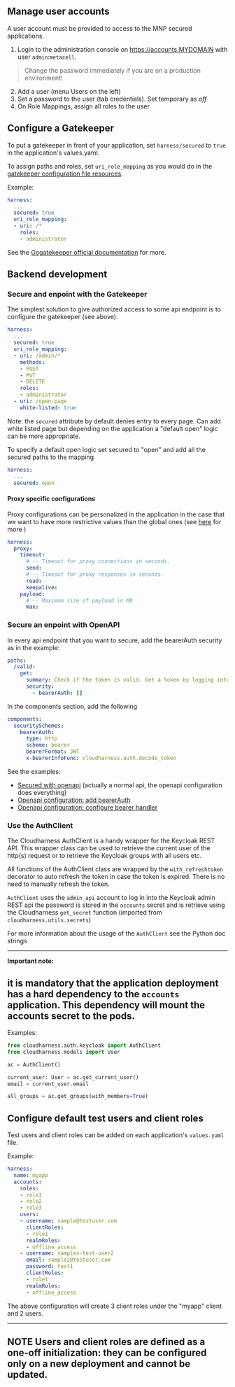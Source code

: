 ## Manage user accounts
A user account must be provided to access to the MNP secured applications.

1. Login to the administration console on https://accounts.MYDOMAIN with user `admin`:`metacell`. 

> Change the password immediately if you are on a production environment!
2. Add a user (menu Users on the left)
1. Set a password to the user (tab credentials). Set temporary as *off*
1. On Role Mappings, assign all roles to the user

## Configure a Gatekeeper

To put a gatekeeper in front of your application, set `harness/secured` to `true`
in the application's values.yaml.

To assign paths and roles, set `uri_role_mapping` as you would do in the [gatekeeper configuration file resources](https://github.com/gogatekeeper/gatekeeper/blob/master/docs/content/userguide/_index.md#configuration-options).

Example:

```yaml
harness:
  ...
  secured: true
  uri_role_mapping:
  - uri: /*
    roles:
    - administrator
```

See the [Gogatekeeper official documentation](https://github.com/gogatekeeper/gatekeeper/blob/master/docs/content/userguide/_index.md) for more.


## Backend development
### Secure and enpoint with the Gatekeeper

The simplest solution to give authorized access to some api endpoint is to configure the gatekeeper (see above).

```yaml
harness:
  ...
  secured: true
  uri_role_mapping:
  - uri: /admin/*
    methods:
    - POST
    - PUT
    - DELETE
    roles:
    - administrator
  - uri: /open-page
    white-listed: true
```

Note: the `secured` attribute by default denies entry to every page.
Can add white listed page but depending on the application a "default open"
logic can be more appropriate.

To specify a default open logic set secured to "open" and add all the secured paths to the mapping
```yaml
harness:
  ...
  secured: open
```

#### Proxy specific configurations
Proxy configurations can be personalized in the application in the case that we want to have more restrictive values than the global ones (see [here](./ingress-domains-proxies.md#proxy-configurations) for more )

```yaml
harness:
  proxy:
    timeout:
      # -- Timeout for proxy connections in seconds.
      send:
      # -- Timeout for proxy responses in seconds.
      read:
      keepalive:
    payload:
      # -- Maximum size of payload in MB
      max: 
```
### Secure an enpoint with OpenAPI

In every api endpoint that you want to secure, add the bearerAuth security as in the example:

```yaml
paths:
  /valid:
    get:
      summary: Check if the token is valid. Get a token by logging into the base url
      security:
        - bearerAuth: []
```

In the components section, add the following
```yaml
components:
  securitySchemes:
    bearerAuth:
      type: http
      scheme: bearer
      bearerFormat: JWT
      x-bearerInfoFunc: cloudharness.auth.decode_token
```

See the examples:

* [Secured with openapi](/applications/samples/backend/samples/controllers/auth_controller.py) (actually a normal api, the openapi configuration does everything)
* [Openapi configuration: add bearerAuth](/applications/samples/api/samples.yaml#L20)  
* [Openapi configuration: configure bearer handler](/applications/samples/api/samples.yaml#L141)  


### Use the AuthClient

The Cloudharness AuthClient is a handy wrapper for the Keycloak REST API.
This wrapper class can be used to retrieve the current user of the http(s) request
or to retrieve the Keycloak groups with all users etc.

All functions of the AuthClient class are wrapped by the `with_refreshtoken` decorator
to auto refresh the token in case the token is expired. There is no need to manually
refresh the token.

`AuthClient` uses the `admin_api` account to log in into the Keycloak admin REST api
the password is stored in the `accounts` secret and is retrieve using the Cloudharness
`get_secret` function (imported from `cloudharness.utils.secrets`)

For more information about the usage of the `AuthClient` see the Python doc strings

---
**Important note:**

it is mandatory that the application deployment has a hard dependency to the 
`accounts` application. This dependency will mount the accounts secret to the pods.
---


Examples:
```python
from cloudharness.auth.keycloak import AuthClient
from cloudharness.models import User

ac = AuthClient()

current_user: User = ac.get_current_user()
email = current_user.email

all_groups = ac.get_groups(with_members=True)
```
## Configure default test users and client roles

Test users and client roles can be added on each application's `values.yaml` file.

Example:

```yaml
harness:
  name: myapp
  accounts:
    roles:
    - role1
    - role2
    - role3
    users:
    - username: sample@testuser.com
      clientRoles:
      - role1
      realmRoles:
      - offline_access
    - username: samples-test-user2
      email: sample2@testuser.com
      password: test1
      clientRoles:
      - role1
      realmRoles:
      - offline_access
```

The above configuration will create 3 client roles under the "myapp" client and 2 users.

---
**NOTE**
Users and client roles are defined as a one-off initialization: they
can be configured only on a new deployment and cannot be updated.
---

